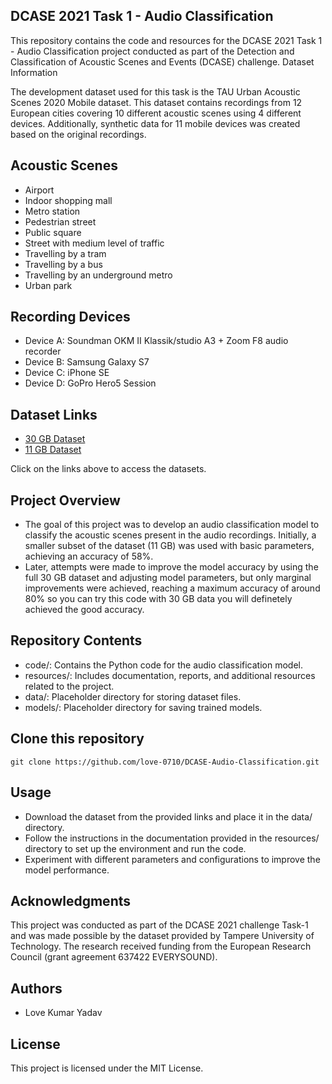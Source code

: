 ## DCASE 2021 Task 1 - Audio Classification

This repository contains the code and resources for the DCASE 2021 Task 1 - Audio Classification project conducted as part of the Detection and Classification of Acoustic Scenes and Events (DCASE) challenge.
Dataset Information

The development dataset used for this task is the TAU Urban Acoustic Scenes 2020 Mobile dataset. This dataset contains recordings from 12 European cities covering 10 different acoustic scenes using 4 different devices. Additionally, synthetic data for 11 mobile devices was created based on the original recordings.
## Acoustic Scenes

- Airport
- Indoor shopping mall
- Metro station
- Pedestrian street
- Public square
- Street with medium level of traffic
- Travelling by a tram
- Travelling by a bus
- Travelling by an underground metro
- Urban park

## Recording Devices

- Device A: Soundman OKM II Klassik/studio A3 + Zoom F8 audio recorder
- Device B: Samsung Galaxy S7
- Device C: iPhone SE
- Device D: GoPro Hero5 Session

## Dataset Links

- [30 GB Dataset](https://zenodo.org/records/3819968)
- [11 GB Dataset](https://zenodo.org/records/4767109)

Click on the links above to access the datasets.

## Project Overview

- The goal of this project was to develop an audio classification model to classify the acoustic scenes present in the audio recordings. Initially, a smaller subset of the dataset (11 GB) was used with basic parameters, achieving an accuracy of 58%.
- Later, attempts were made to improve the model accuracy by using the full 30 GB dataset and adjusting model parameters, but only marginal improvements were achieved, reaching a maximum accuracy of around 80% so you can try this code with 30 GB data you will definetely achieved the good accuracy.
## Repository Contents

- code/: Contains the Python code for the audio classification model.
- resources/: Includes documentation, reports, and additional resources related to the project.
- data/: Placeholder directory for storing dataset files.
- models/: Placeholder directory for saving trained models.

## Clone this repository
    git clone https://github.com/love-0710/DCASE-Audio-Classification.git

## Usage

- Download the dataset from the provided links and place it in the data/ directory.
- Follow the instructions in the documentation provided in the resources/ directory to set up the environment and run the code.
- Experiment with different parameters and configurations to improve the model performance.

## Acknowledgments

This project was conducted as part of the DCASE 2021 challenge Task-1 and was made possible by the dataset provided by Tampere University of Technology. The research received funding from the European Research Council (grant agreement 637422 EVERYSOUND).
## Authors

- Love Kumar Yadav

## License

This project is licensed under the MIT License.
